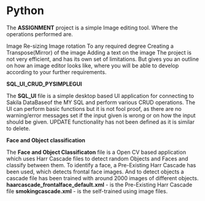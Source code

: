 # Python
The **ASSIGNMENT** project is a simple Image editing tool. Where the operations performed are.

Image Re-sizing
Image rotation To any required degree
Creating a Transpose(Mirror) of the image
Adding a text on the image
The project is not very efficient, and has its own set of limitations. 
But gives you an outline on how an image editor looks like, where you will be able to develop according to your further requirements.

**SQL_UI_CRUD_PYSIMPLEGUI**

The **SQL_UI** file is a simple desktop based UI application for connecting to Sakila DataBaseof the MY SQL and perform various CRUD operations. The UI can perform basic functions but 
it is not fool proof, as there are no warning/error messages set if the input given is wrong or on how the input should be given. UPDATE functionality has not been defined as it is similar to delete.

**Face and Object classification**

The **Face and Object Classificaton** file is a Open CV based application which uses Harr Cascade files to detect random Objects and Faces and classify between them.
To identify a face, a Pre-Existing Harr Cascade has been used, which detects frontal face images. And to detect objects a cascade file has been trained with around 2000 
images of different objects.
**haarcascade_frontalface_default.xml** - is the Pre-Existing Harr Cascade file
**smokingcascade.xml** - is the self-trained using image files.
